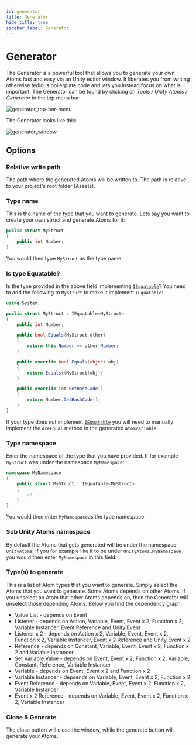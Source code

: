 ```yaml
---
id: generator
title: Generator
hide_title: true
sidebar_label: Generator
---
```


# Generator

The Generator is a powerful tool that allows you to generate your own Atoms fast and easy via an Unity editor window. It liberates you from writing otherwise tedious boilerplate code and lets you instead focus on what is important. The Generator can be found by clicking on _Tools / Unity Atoms / Generator_ in the top menu bar:

![generator_top-bar-menu](assets/generator_top-bar-menu.png)

The Generator looks like this:

![generator_window](assets/generator_window.png)

## Options

### Relative write path

The path where the generated Atoms will be written to. The path is relative to your project's root folder (Assets).

### Type name

This is the name of the type that you want to generate. Lets say you want to create your own struct and generate Atoms for it:

```cs
public struct MyStruct
{
    public int Number;
}

```

You would then type `MyStruct` as the type name.

### Is type Equatable?

Is the type provided in the above field implementing [`IEquatable`](https://docs.microsoft.com/en-us/dotnet/api/system.iequatable-1?view=netframework-4.8)? You need to add the following to `MyStruct` to make it implement `IEquatable`:

```cs
using System;

public struct MyStruct : IEquatable<MyStruct>
{
    public int Number;

    public bool Equals(MyStruct other)
    {
        return this.Number == other.Number;
    }

    public override bool Equals(object obj)
    {
        return Equals((MyStruct)obj);
    }

    public override int GetHashCode()
    {
        return Number.GetHashCode();
    }
}

```

If your type does not implement [`IEquatable`](https://docs.microsoft.com/en-us/dotnet/api/system.iequatable-1?view=netframework-4.8) you will need to manually implement the `AreEqual` method in the generated `AtomVariable`.

### Type namespace

Enter the namespace of the type that you have provided. If for example `MyStruct` was under the namespace `MyNamespace`:

```cs
namespace MyNamespace
{
    public struct MyStruct : IEquatable<MyStruct>
    {
        // ...
    }
}

```

You would then enter `MyNamespace`as the type namespace.

### Sub Unity Atoms namespace

By default the Atoms that gets generated will be under the namespace `UnityAtoms`. If you for example like it to be under `UnityAtoms.MyNamespace` you would then enter `MyNamespace` in this field.

### Type(s) to generate

This is a list of Atom types that you want to generate. Simply select the Atoms that you want to generate. Some Atoms depends on other Atoms. If you unselect an Atom that other Atoms depends on, then the Generator will unselect those depending Atoms. Below you find the dependency graph:

-   Value List - depends on Event
-   Listener - depends on Action, Variable, Event, Event x 2, Function x 2, Variable Instancer, Event Reference and Unity Event
-   Listener x 2 - depends on Action x 2, Variable, Event, Event x 2, Function x 2, Variable Instancer, Event x 2 Reference and Unity Event x 2
-   Reference - depends on Constant, Variable, Event, Event x 2, Function x 2 and Variable Instancer
-   Set Variable Value - depends on Event, Event x 2, Function x 2, Variable, Constant, Reference, Variable Instancer
-   Variable - depends on Event, Event x 2 and Function x 2
-   Variable Instancer - depsends on Variable, Event, Event x 2, Function x 2
-   Event Reference - depends on Variable, Event, Event x 2, Function x 2, Variable Instancer
-   Event x 2 Reference - depends on Variable, Event, Event x 2, Function x 2, Variable Instancer

### Close & Generate

The close button will close the window, while the generate button will generate your Atoms.
